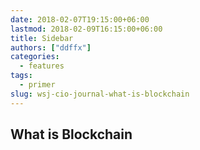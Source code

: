 ```yaml
---
date: 2018-02-07T19:15:00+06:00
lastmod: 2018-02-09T16:15:00+06:00
title: Sidebar
authors: ["ddffx"]
categories:
  - features
tags:
  - primer
slug: wsj-cio-journal-what-is-blockchain
---
```


## What is Blockchain

